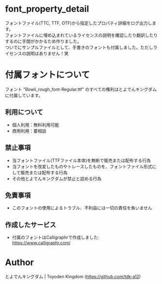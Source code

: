 # font_property_detail
フォントファイル(TTC, TTF, OTF)から指定したプロパティ詳細をログ出力します。<br>
フォントファイルに埋め込まれているライセンスの説明を確認したり翻訳したりするのに手間がかかるため作りました。<br>
ついでにサンプルファイルとして、手書きのフォントも付属しました。ただしライセンスの説明はありません！笑

# 付属フォントについて
フォント "Bowli_rough_font-Regular.ttf" のすべての権利はとよでんキングダムに付属しています。

## 利用について
* 個人利用：無料利用可能
* 商用利用：要相談

## 禁止事項
* 当フォントファイル(TTFファイル本体)を無断で販売または配布する行為
* 当フォントを改変したものやトレースしたものを、フォントファイル形式にして販売または配布する行為
* その他とよでんキングダムが禁止と認める行為

## 免責事項
* このフォントの使用によるトラブル、不利益には一切の責任を負いません

## 作成したサービス
* 付属のフォントはCalligraphrで作成しました: https://www.calligraphr.com/

# Author
とよでんキングダム | Toyoden Kingdom (https://github.com/tdk-a12)
